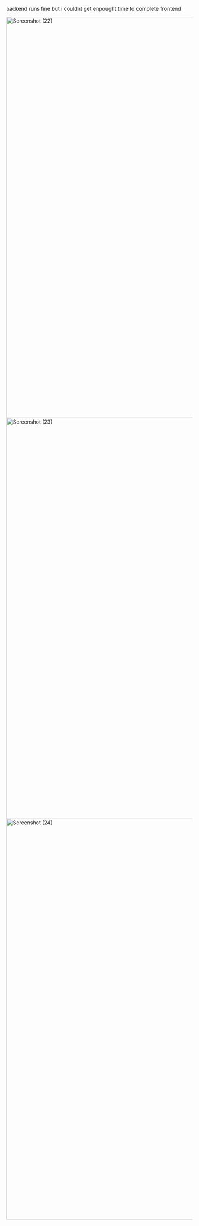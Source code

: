 backend runs fine but i couldnt get enpought time to complete frontend

<img width="1920" height="1080" alt="Screenshot (22)" src="https://github.com/user-attachments/assets/b230235f-a63a-43ac-8701-cd9fec0c6371" />


<img width="1920" height="1080" alt="Screenshot (23)" src="https://github.com/user-attachments/assets/ffee1003-5db0-4f79-82bf-465d299fc503" />



<img width="1920" height="1080" alt="Screenshot (24)" src="https://github.com/user-attachments/assets/fb7f98d4-cdcd-4781-9627-f14bce995599" />
